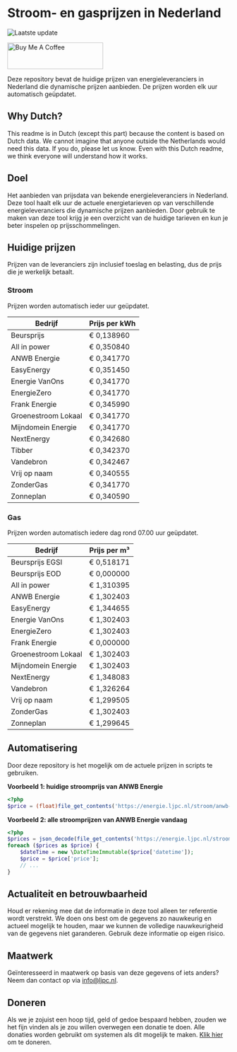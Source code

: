 # Stroom- en gasprijzen in Nederland

![Laatste update](https://img.shields.io/badge/laatste%20update-2023--10--16%2016%3A00%20CET-brightgreen)

<a href="https://www.buymeacoffee.com/Lars-" target="_blank"><img src="https://cdn.buymeacoffee.com/buttons/v2/default-orange.png" alt="Buy Me A Coffee" height="60" style="height: 60px !important;width: 217px !important;" ></a>

Deze repository bevat de huidige prijzen van energieleveranciers in Nederland die dynamische prijzen aanbieden. De prijzen worden elk uur automatisch geüpdatet.

## Why Dutch?

This readme is in Dutch (except this part) because the content is based on Dutch data. We cannot imagine that anyone outside the Netherlands would need this data. If you do, please let us know. Even with this Dutch readme, we think
everyone will understand how it works.

## Doel

Het aanbieden van prijsdata van bekende energieleveranciers in Nederland. Deze tool haalt elk uur de actuele energietarieven op van verschillende energieleveranciers die dynamische prijzen aanbieden. Door gebruik te maken van deze tool
krijg je een overzicht van de huidige tarieven en kun je beter inspelen op prijsschommelingen.

## Huidige prijzen

Prijzen van de leveranciers zijn inclusief toeslag en belasting, dus de prijs die je werkelijk betaalt.

### Stroom

Prijzen worden automatisch ieder uur geüpdatet.

 Bedrijf | Prijs per kWh 
---------|---------------
Beursprijs | € 0,138960
All in power | € 0,350840
ANWB Energie | € 0,341770
EasyEnergy | € 0,351450
Energie VanOns | € 0,341770
EnergieZero | € 0,341770
Frank Energie | € 0,345990
Groenestroom Lokaal | € 0,341770
Mijndomein Energie | € 0,341770
NextEnergy | € 0,342680
Tibber | € 0,342370
Vandebron | € 0,342467
Vrij op naam | € 0,340555
ZonderGas | € 0,341770
Zonneplan | € 0,340590


### Gas

Prijzen worden automatisch iedere dag rond 07.00 uur geüpdatet.

 Bedrijf | Prijs per m³ 
---------|--------------
Beursprijs EGSI | € 0,518171
Beursprijs EOD | € 0,000000
All in power | € 1,310395
ANWB Energie | € 1,302403
EasyEnergy | € 1,344655
Energie VanOns | € 1,302403
EnergieZero | € 1,302403
Frank Energie | € 0,000000
Groenestroom Lokaal | € 1,302403
Mijndomein Energie | € 1,302403
NextEnergy | € 1,348083
Vandebron | € 1,326264
Vrij op naam | € 1,299505
ZonderGas | € 1,302403
Zonneplan | € 1,299645


## Automatisering

Door deze repository is het mogelijk om de actuele prijzen in scripts te gebruiken.

**Voorbeeld 1: huidige stroomprijs van ANWB Energie**

```php
<?php
$price = (float)file_get_contents('https://energie.ljpc.nl/stroom/anwb-energie-nu.txt');

```

**Voorbeeld 2: alle stroomprijzen van ANWB Energie vandaag**

```php
<?php
$prices = json_decode(file_get_contents('https://energie.ljpc.nl/stroom/all-in-power-vandaag.json'),true);
foreach ($prices as $price) {
    $dateTime = new \DateTimeImmutable($price['datetime']);
    $price = $price['price'];
    // ...
}
```

## Actualiteit en betrouwbaarheid

Houd er rekening mee dat de informatie in deze tool alleen ter referentie wordt verstrekt. We doen ons best om de gegevens zo nauwkeurig en actueel mogelijk te houden, maar we kunnen de volledige nauwkeurigheid van de gegevens niet
garanderen. Gebruik deze informatie op eigen risico.

## Maatwerk

Geïnteresseerd in maatwerk op basis van deze gegevens of iets anders? Neem dan contact op
via [info@ljpc.nl](mailto:info@ljpc.nl?subject=Energie%20prijzen).

## Doneren

Als we je zojuist een hoop tijd, geld of gedoe bespaard hebben, zouden we het fijn vinden als je zou willen overwegen een
donatie te doen. Alle donaties worden gebruikt om systemen als dit mogelijk te
maken. [Klik hier](https://www.buymeacoffee.com/Lars-) om te doneren.
